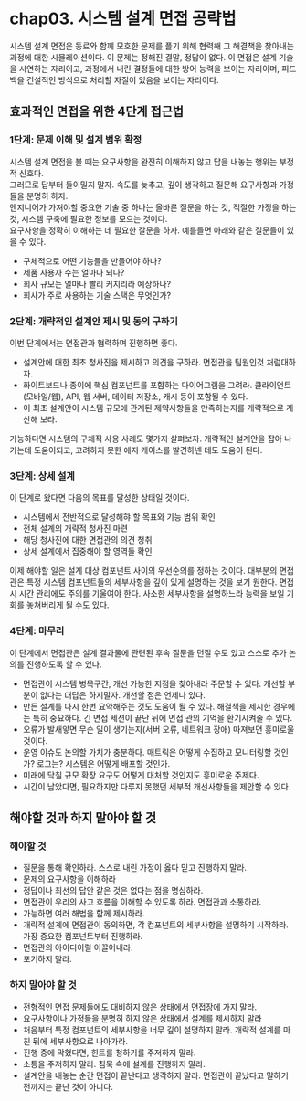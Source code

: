 # chap03. 시스템 설계 면접 공략법
시스템 설계 면접은 동료와 함께 모호한 문제를 플기 위해 협력해 그 해결책을 찾아내는 과정에 대한 시뮬레이션이다.
이 문제는 정해진 결말, 정답이 없다. 
이 면접은 설계 기술을 시연하는 자리이고, 과정에서 내린 결정들에 대한 방어 능력을 보이는 자리이며, 피드백을 건설적인 방식으로 처리할 자질이 있음을 보이는 자리이다.
## 효과적인 면접을 위한 4단계 접근법
### 1단계: 문제 이해 및 설계 범위 확정
시스템 설계 면접을 볼 때는 요구사항을 완전히 이해하지 않고 답을 내놓는 행위는 부정적 신호다.  
그러므로 답부터 들이밀지 말자. 속도를 늦추고, 깊이 생각하고 질문해 요구사항과 가정들을 분명히 하자.  
엔지니어가 가져야할 중요한 기술 중 하나는 올바른 질문을 하는 것, 적절한 가정을 하는것, 시스템 구축에 필요한 정보를 모으는 것이다.  
요구사항을 정확히 이해하는 데 필요한 잘문을 하자. 예를들면 아래와 같은 질문들이 있을 수 있다. 
* 구체적으로 어떤 기능들을 만들어야 하나?
* 제품 사용자 수는 얼마나 되나?
* 회사 규모는 얼마나 빨리 커지리라 예상하나?
* 회사가 주로 사용하는 기술 스택은 무엇인가?

### 2단계: 개략적인 설계안 제시 및 동의 구하기
이번 단계에서는 면접관과 협력하며 진행하면 좋다.
* 설계안에 대한 최초 청사진을 제시하고 의견을 구하라. 면접관을 팀원인것 처럼대하자.
* 화이트보드나 종이에 핵심 컴포넌트를 포함하는 다이어그램을 그려라. 클라이언트(모바일/웹), API, 웹 서버, 데이터 저장소, 캐시 등이 포함될 수 있다.
* 이 최초 설계안이 시스템 규모에 관계된 제약사항들을 만족하는지를 개략적으로 계산해 보라.

가능하다면 시스템의 구체적 사용 사례도 몇가지 살펴보자. 개략적인 설계안을 잡아 나가는데 도움이되고, 고려하지 못한 에지 케이스를 발견하넨 데도 도움이 된다.

### 3단계: 상세 설계
이 단계로 왔다면 다음의 목표를 달성한 상태일 것이다.
* 시스템에서 전반적으로 달성해햐 할 목표와 기능 범위 확인
* 전체 설계의 개략적 청사진 마련
* 해당 청사진에 대한 면접관의 의견 청취
* 상세 설계에서 집중해야 할 영역들 확인  

이제 해야할 일은 설계 대상 컴포넌트 사이의 우선순의를 정하는 것이다. 
대부분의 면접 관은 특정 시스템 컴포넌트들의 세부사항을 깊이 있게 설명하는 것을 보기 원한다. 
면접 시 시간 관리에도 주의를 기울여야 한다. 사소한 세부사항을 설명하느라 능력을 보일 기회를 놓쳐버리게 될 수도 있다.

### 4단계: 마무리
이 단계에서 면접관은 설계 결과물에 관련된 후속 질문을 던질 수도 있고 스스로 추가 논의를 진행하도록 할 수 있다.
* 면접관이 시스템 병목구간, 개선 가능한 지점을 찾아내라 주문할 수 있다. 개선할 부분이 없다는 대답은 하지말자. 개선할 점은 언제나 있다.
* 만든 설계를 다시 한번 요약해주는 것도 도움이 될 수 있다. 해결책을 제시한 경우에는 특히 중요하다. 긴 면접 세션이 끝난 뒤에 면접 관의 기억을 환기시켜줄 수 있다.
* 오류가 발새앟면 무슨 일이 생기는지(서버 오류, 네트워크 장애) 따져보면 흥미로울 것이다.
* 운영 이슈도 논의할 가치가 충분하다. 매트릭은 어떻게 수집하고 모니터링할 것인가? 로그는? 시스템은 어떻게 배포할 것인가.
* 미래에 닥칠 규모 확장 요구도 어떻게 대처할 것인지도 흥미로운 주제다.
* 시간이 남았다면, 필요하지만 다루지 못했던 세부적 개선사항들을 제안할 수 있다.

## 해야할 것과 하지 말아야 할 것

### 해야할 것
* 질문을 통해 확인하라. 스스로 내린 가정이 옳다 믿고 진행하지 말라.
* 문제의 요구사항을 이해하라
* 정답이나 최선의 답안 같은 것은 없다는 점을 명심하라.
* 면접관이 우리의 사고 흐름을 이해할 수 있도록 하라. 면접관과 소통하라. 
* 가능하면 여러 해법을 함께 제시하라.
* 개략적 설계에 면접관이 동의하면, 각 컴포넌트의 세부사항을 설명하기 시작하라. 가장 중요한 컴포넌트부터 진행하라.
* 면접관의 아이디이럴 이끌어내라. 
* 포기하지 말라.

### 하지 말아야 할 것
* 전형적인 면접 문제들에도 대비하지 않은 상태에서 면접장에 가지 말라. 
* 요구사항이나 가정들을 분명히 하지 않은 상태에서 설계를 제시하지 말라
* 처음부터 특정 컴포넌트의 세부사항을 너무 깊이 설명하지 말라. 개략적 설계를 마친 뒤에 세부사항으로 나아가라.
* 진행 중에 막혔다면, 힌트를 청하기를 주저하지 말라.
* 소통을 주저하지 말라. 침묵 속에 설계를 진행하지 말라.
* 설계안을 내놓는 순간 면접이 끝난다고 생각하지 말라. 면접관이 끝났다고 말하기 전까지는 끝난 것이 아니다.

